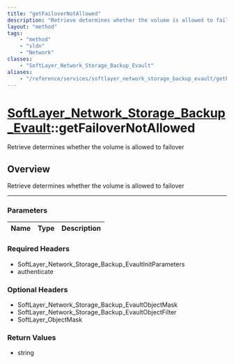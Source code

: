 ```yaml
---
title: "getFailoverNotAllowed"
description: "Retrieve determines whether the volume is allowed to failover"
layout: "method"
tags:
    - "method"
    - "sldn"
    - "Network"
classes:
    - "SoftLayer_Network_Storage_Backup_Evault"
aliases:
    - "/reference/services/softlayer_network_storage_backup_evault/getFailoverNotAllowed"
---
```

# [SoftLayer_Network_Storage_Backup_Evault](/reference/services/SoftLayer_Network_Storage_Backup_Evault)::getFailoverNotAllowed

Retrieve determines whether the volume is allowed to failover


## Overview 
Retrieve determines whether the volume is allowed to failover

-----

### Parameters 
|Name | Type | Description |
| --- | --- | --- |


### Required Headers
* SoftLayer_Network_Storage_Backup_EvaultInitParameters
* authenticate


### Optional Headers
* SoftLayer_Network_Storage_Backup_EvaultObjectMask
* SoftLayer_Network_Storage_Backup_EvaultObjectFilter
* SoftLayer_ObjectMask

### Return Values
* string




